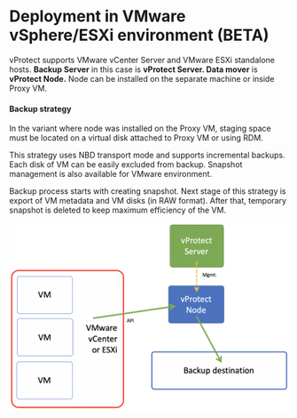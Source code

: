 # Deployment in VMware vSphere/ESXi environment \(BETA\)

vProtect supports VMware vCenter Server and VMware ESXi standalone hosts. **Backup Server** in this case is **vProtect Server. Data mover** is **vProtect Node.** Node can be installed on the separate machine or inside Proxy VM.

#### Backup strategy

In the variant where node was installed on the Proxy VM, staging space must be located on a virtual disk attached to Proxy VM or using RDM. 

This strategy uses NBD transport mode and supports incremental backups. Each disk of VM can be easily excluded from backup. Snapshot management is also available for VMware environment.

Backup process starts with creating snapshot. Next stage of this strategy is export of VM metadata and VM disks \(in RAW format\). After that, temporary snapshot is deleted to keep maximum efficiency of the VM.

![](../.gitbook/assets/vmware.png)

